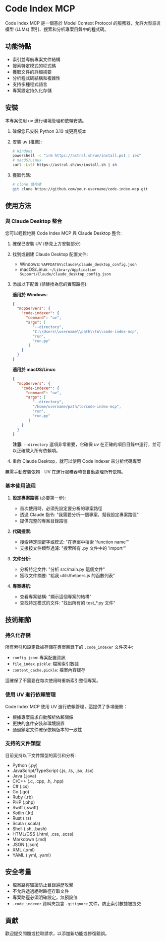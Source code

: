 # Code Index MCP

Code Index MCP 是一個基於 Model Context Protocol 的服務器，允許大型語言模型 (LLMs) 索引、搜索和分析專案目錄中的程式碼。

## 功能特點

- 索引並導航專案文件結構
- 搜索特定模式的程式碼
- 獲取文件的詳細摘要
- 分析程式碼結構和複雜性
- 支持多種程式語言
- 專案設定持久化存儲

## 安裝

本專案使用 uv 進行環境管理和依賴安裝。

1. 確保您已安裝 Python 3.10 或更高版本
2. 安裝 uv (推薦):

   ```bash
   # Windows
   powershell -c "irm https://astral.sh/uv/install.ps1 | iex"
   # macOS/Linux
   curl -LsSf https://astral.sh/uv/install.sh | sh
   ```
3. 獲取代碼:

   ```bash
   # clone 儲存庫
   git clone https://github.com/your-username/code-index-mcp.git
   ```

## 使用方法

### 與 Claude Desktop 整合

您可以輕鬆地將 Code Index MCP 與 Claude Desktop 整合:

1. 確保已安裝 UV (參見上方安裝部分)
2. 找到或創建 Claude Desktop 配置文件:

   - Windows: `%APPDATA%\Claude\claude_desktop_config.json`
   - macOS/Linux: `~/Library/Application Support/Claude/claude_desktop_config.json`
3. 添加以下配置 (請替換為您的實際路徑):

   **適用於 Windows**:

   ```json
   {
     "mcpServers": {
       "code-indexer": {
         "command": "uv",
         "args": [
            "--directory",
            "C:\\Users\\username\\path\\to\\code-index-mcp",
            "run",
            "run.py"
          ]
       }
     }
   }
   ```

   **適用於 macOS/Linux**:

   ```json
   {
     "mcpServers": {
       "code-indexer": {
         "command": "uv",
         "args": [
            "--directory",
            "/home/username/path/to/code-index-mcp",
            "run",
            "run.py"
          ]
       }
     }
   }
   ```

   **注意**: `--directory` 選項非常重要，它確保 uv 在正確的項目目錄中運行，並可以正確載入所有依賴項。
4. 重啟 Claude Desktop，就可以使用 Code Indexer 來分析代碼專案

無需手動安裝依賴 - UV 在運行服務器時會自動處理所有依賴。

### 基本使用流程

1. **設定專案路徑** (必要第一步):

   - 首次使用時，必須先設定要分析的專案路徑
   - 透過 Claude 指令: "我需要分析一個專案，幫我設定專案路徑"
   - 提供完整的專案目錄路徑
2. **代碼搜索**:

   - 搜索特定關鍵字或模式: "在專案中搜索 'function name'"
   - 支援按文件類型過濾: "搜索所有 .py 文件中的 'import'"
3. **文件分析**:

   - 分析特定文件: "分析 src/main.py 這個文件"
   - 獲取文件摘要: "給我 utils/helpers.js 的函數列表"
4. **專案導航**:

   - 查看專案結構: "顯示這個專案的結構"
   - 查找特定模式的文件: "找出所有的 test_*.py 文件"

## 技術細節

### 持久化存儲

所有索引和設定數據存儲在專案目錄下的 `.code_indexer` 文件夾中:

- `config.json`: 專案配置資訊
- `file_index.pickle`: 檔案索引數據
- `content_cache.pickle`: 檔案內容緩存

這確保了不需要在每次使用時重新索引整個專案。

### 使用 UV 進行依賴管理

Code Index MCP 使用 UV 進行依賴管理，這提供了多項優勢：

- 根據專案需求自動解析依賴關係
- 更快的套件安裝和環境設置
- 通過鎖定文件確保依賴版本的一致性

### 支持的文件類型

目前支持以下文件類型的索引和分析:

- Python (.py)
- JavaScript/TypeScript (.js, .ts, .jsx, .tsx)
- Java (.java)
- C/C++ (.c, .cpp, .h, .hpp)
- C# (.cs)
- Go (.go)
- Ruby (.rb)
- PHP (.php)
- Swift (.swift)
- Kotlin (.kt)
- Rust (.rs)
- Scala (.scala)
- Shell (.sh, .bash)
- HTML/CSS (.html, .css, .scss)
- Markdown (.md)
- JSON (.json)
- XML (.xml)
- YAML (.yml, .yaml)

## 安全考量

- 檔案路徑驗證防止目錄遍歷攻擊
- 不允許透過絕對路徑存取文件
- 專案路徑必須明確設定，無預設值
- `.code_indexer` 資料夾包含 `.gitignore` 文件，防止索引數據被提交

## 貢獻

歡迎提交問題或拉取請求，以添加新功能或修復錯誤。
